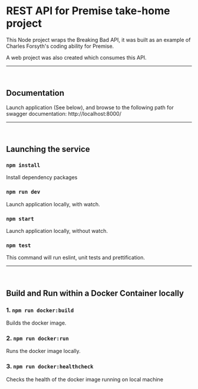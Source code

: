 # REST API for Premise take-home project

This Node project wraps the Breaking Bad API, it was built as an example of Charles Forsyth's coding ability for Premise.

A web project was also created which consumes this API.

---

<br />

## Documentation

Launch application (See below), and browse to the following path for swagger documentation: http://localhost:8000/

---

<br />

## Launching the service

### `npm install`

Install dependency packages

### `npm run dev`

Launch application locally, with watch.

### `npm start`

Launch application locally, without watch.

### `npm test`

This command will run eslint, unit tests and prettification.

---

<br />

## Build and Run within a Docker Container locally

### 1\. `npm run docker:build`

Builds the docker image.

### 2\. `npm run docker:run`

Runs the docker image locally.

### 3\. `npm run docker:healthcheck`

Checks the health of the docker image running on local machine
